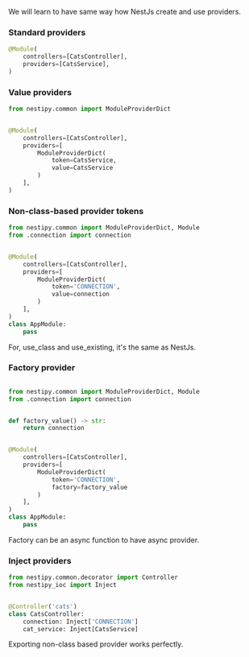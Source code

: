 We will learn to have same way how NestJs create and use providers.

### Standard providers

```python
@Module(
    controllers=[CatsController],
    providers=[CatsService],
)
```

### Value providers

```python
from nestipy.common import ModuleProviderDict


@Module(
    controllers=[CatsController],
    providers=[
        ModuleProviderDict(
            token=CatsService,
            value=CatsService
        )
    ],
)
```

### Non-class-based provider tokens

```python
from nestipy.common import ModuleProviderDict, Module
from .connection import connection


@Module(
    controllers=[CatsController],
    providers=[
        ModuleProviderDict(
            token='CONNECTION',
            value=connection
        )
    ],
)
class AppModule:
    pass
```

For, use_class and use_existing, it's the same as NestJs.

### Factory provider

```python

from nestipy.common import ModuleProviderDict, Module
from .connection import connection


def factory_value() -> str:
    return connection


@Module(
    controllers=[CatsController],
    providers=[
        ModuleProviderDict(
            token='CONNECTION',
            factory=factory_value
        )
    ],
)
class AppModule:
    pass

```

Factory can be an async function to have async provider.

### Inject providers

```python
from nestipy.common.decorator import Controller
from nestipy_ioc import Inject


@Controller('cats')
class CatsController:
    connection: Inject['CONNECTION']
    cat_service: Inject[CatsService]
```

Exporting non-class based provider works perfectly.
